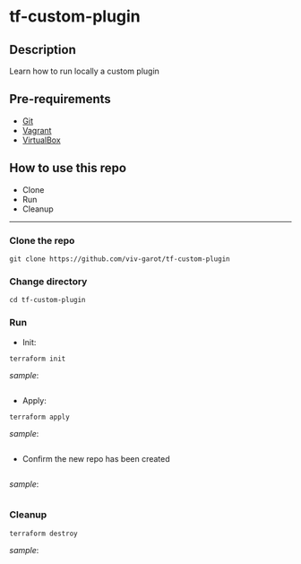 # tf-custom-plugin

## Description
Learn how to run locally a custom plugin

## Pre-requirements

* [Git](https://git-scm.com/book/en/v2/Getting-Started-Installing-Git) 
* [Vagrant](https://www.vagrantup.com/downloads)
* [VirtualBox](https://www.virtualbox.org/wiki/Downloads)

## How to use this repo

- Clone
- Run
- Cleanup

---

### Clone the repo

```
git clone https://github.com/viv-garot/tf-custom-plugin
```

### Change directory

```
cd tf-custom-plugin
```

### Run

* Init:

```
terraform init
```

_sample_:

```

```

* Apply:

```
terraform apply
```

_sample_:

```

```

* Confirm the new repo has been created

```

```

_sample_:

```

```

### Cleanup

```
terraform destroy
```

_sample_:

```

```
